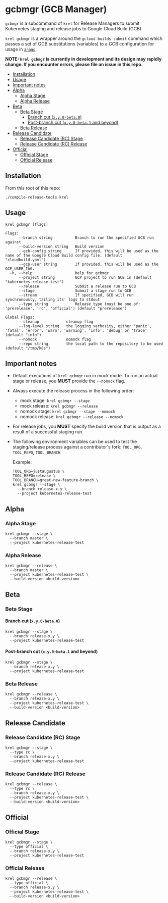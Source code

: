 # gcbmgr (GCB Manager) <!-- omit in toc -->

`gcbmgr` is a subcommand of `krel` for Release Managers to submit Kubernetes staging and release jobs to Google Cloud Build (GCB).

`krel gcbmgr` is a wrapper around the `gcloud builds submit` command which passes a set of GCB substitutions (variables) to a GCB configuration for usage in [`anago`](/anago).

**NOTE: `krel gcbmgr` is currently in development and its design may rapidly change. If you encounter errors, please file an issue in this repo.**

- [Installation](#installation)
- [Usage](#usage)
- [Important notes](#important-notes)
- [Alpha](#alpha)
  - [Alpha Stage](#alpha-stage)
  - [Alpha Release](#alpha-release)
- [Beta](#beta)
  - [Beta Stage](#beta-stage)
    - [Branch cut (`x.y.0-beta.0`)](#branch-cut-xy0-beta0)
    - [Post-branch cut (`x.y.0-beta.1` and beyond)](#post-branch-cut-xy0-beta1-and-beyond)
  - [Beta Release](#beta-release)
- [Release Candidate](#release-candidate)
  - [Release Candidate (RC) Stage](#release-candidate-rc-stage)
  - [Release Candidate (RC) Release](#release-candidate-rc-release)
- [Official](#official)
  - [Official Stage](#official-stage)
  - [Official Release](#official-release)

## Installation

From this root of this repo:

```shell
./compile-release-tools krel
```

<!-- TODO(vdf): Need to reference K8s Infra projects in usage examples -->
## Usage

`krel gcbmgr [flags]`

```
Flags:
      --branch string          Branch to run the specified GCB run against
      --build-version string   Build version
      --gcb-config string      If provided, this will be used as the name of the Google Cloud Build config file. (default "cloudbuild.yaml")
      --gcp-user string        If provided, this will be used as the GCP_USER_TAG.
  -h, --help                   help for gcbmgr
      --project string         GCP project to run GCB in (default "kubernetes-release-test")
      --release                Submit a release run to GCB
      --stage                  Submit a stage run to GCB
      --stream                 If specified, GCB will run synchronously, tailing its' logs to stdout
      --type string            Release type (must be one of: 'prerelease', 'rc', 'official') (default "prerelease")

Global Flags:
      --cleanup            cleanup flag
      --log-level string   the logging verbosity, either 'panic', 'fatal', 'error', 'warn', 'warning', 'info', 'debug' or 'trace' (default "info")
      --nomock             nomock flag
      --repo string        the local path to the repository to be used (default "/tmp/k8s")
```

## Important notes

- Default executions of `krel gcbmgr` run in mock mode. To run an actual stage or release, you **MUST** provide the `--nomock` flag.
- Always execute the release process in the following order:
  - mock stage: `krel gcbmgr --stage`
  - mock release: `krel gcbmgr --release`
  - nomock stage: `krel gcbmgr --stage --nomock`
  - nomock release: `krel gcbmgr --release --nomock`
- For release jobs, you **MUST** specify the build version that is output as a result of a successful staging run.
- The following environment variables can be used to test the staging/release process against a contributor's fork: `TOOL_ORG`, `TOOL_REPO`, `TOOL_BRANCH`
  
  Example:

  ```shell
  TOOL_ORG=justaugustus \
  TOOL_REPO=release \
  TOOL_BRANCH=great-new-feature-branch \
  krel gcbmgr --stage \
    --branch release-x.y \
    --project kubernetes-release-test
  ```

## Alpha

### Alpha Stage

```shell
krel gcbmgr --stage \
  --branch master \
  --project kubernetes-release-test
```

### Alpha Release

```shell
krel gcbmgr --release \
  --branch master \
  --project kubernetes-release-test \
  --build-version <build-version>
```

## Beta

### Beta Stage

#### Branch cut (`x.y.0-beta.0`)

```shell
krel gcbmgr --stage \
  --branch release-x.y \
  --project kubernetes-release-test
```

#### Post-branch cut (`x.y.0-beta.1` and beyond)

```shell
krel gcbmgr --stage \
  --branch release-x.y \
  --project kubernetes-release-test
```

### Beta Release

```shell
krel gcbmgr --release \
  --branch release-x.y \
  --project kubernetes-release-test \
  --build-version <build-version>
```

## Release Candidate

### Release Candidate (RC) Stage

```shell
krel gcbmgr --stage \
  --type rc \
  --branch release-x.y \
  --project kubernetes-release-test
```

### Release Candidate (RC) Release

```shell
krel gcbmgr --release \
  --type rc \
  --branch release-x.y \
  --project kubernetes-release-test \
  --build-version <build-version>
```

## Official

### Official Stage

```shell
krel gcbmgr --stage \
  --type official \
  --branch release-x.y \
  --project kubernetes-release-test
```

### Official Release

```shell
krel gcbmgr --release \
  --type official \
  --branch release-x.y \
  --project kubernetes-release-test \
  --build-version <build-version>
```
